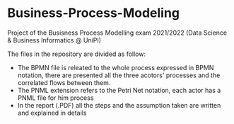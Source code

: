 # Business-Process-Modeling
Project of the Busisness Process Modelling exam 2021/2022 (Data Science &amp; Business Informatics @ UniPI)

The files in the repository are divided as follow: 
- The BPMN file is releated to the whole process expressed in BPMN notation, there are presented all the three acotors' processes and the correlated flows between them. 
- The PNML extension refers to the Petri Net notation, each actor has a PNML file for him process
- In the report (.PDF) all the steps and the assumption taken are written and explained in details
